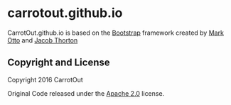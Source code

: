 # carrotout.github.io

CarrotOut.github.io is based on the [Bootstrap](http://getbootstrap.com/) framework created by [Mark Otto](https://twitter.com/mdo) and [Jacob Thorton](https://twitter.com/fat)

## Copyright and License

Copyright 2016 CarrotOut

Original Code released under the [Apache 2.0](https://github.com/elkindnet/codedesign-basic-app/blob/gh-pages/LICENSE) license.